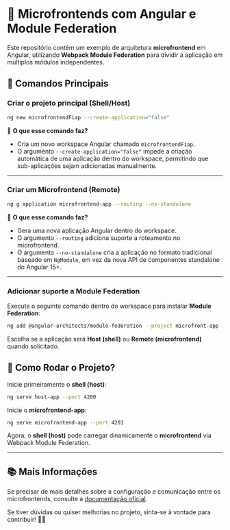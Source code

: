 # 🚀 Microfrontends com Angular e Module Federation  

Este repositório contém um exemplo de arquitetura **microfrontend** em Angular, utilizando **Webpack Module Federation** para dividir a aplicação em múltiplos módulos independentes.  

## 📌 **Comandos Principais**  

### **Criar o projeto principal (Shell/Host)**  
```sh
ng new microfrontendFiap --create-application="false"
```
🔹 **O que esse comando faz?**  
- Cria um novo workspace Angular chamado `microfrontendFiap`.  
- O argumento `--create-application="false"` impede a criação automática de uma aplicação dentro do workspace, permitindo que sub-aplicações sejam adicionadas manualmente.  

---

### **Criar um Microfrontend (Remote)**  
```sh
ng g application microfrontend-app --routing --no-standalone
```
🔹 **O que esse comando faz?**  
- Gera uma nova aplicação Angular dentro do workspace.  
- O argumento `--routing` adiciona suporte a roteamento no microfrontend.  
- O argumento `--no-standalone` cria a aplicação no formato tradicional baseado em `NgModule`, em vez da nova API de componentes standalone do Angular 15+.  

---

### **Adicionar suporte a Module Federation**  
Execute o seguinte comando dentro do workspace para instalar **Module Federation**:  
```sh
ng add @angular-architects/module-federation --project microfront-app --port 4300
```
Escolha se a aplicação será **Host (shell)** ou **Remote (microfrontend)** quando solicitado.  

## 🚀 **Como Rodar o Projeto?**  

Inicie primeiramente o  **shell (host)**:  
```sh
ng serve host-app --port 4200
```

Inicie o **microfrontend-app**:  
```sh
ng serve microfrontend-app --port 4201
```

Agora, o **shell (host)** pode carregar dinamicamente o **microfrontend** via Webpack Module Federation.  

---

## 📚 **Mais Informações**  
Se precisar de mais detalhes sobre a configuração e comunicação entre os microfrontends, consulte a [documentação oficial](https://angular.io/).  

Se tiver dúvidas ou quiser melhorias no projeto, sinta-se à vontade para contribuir! 🚀💡  

